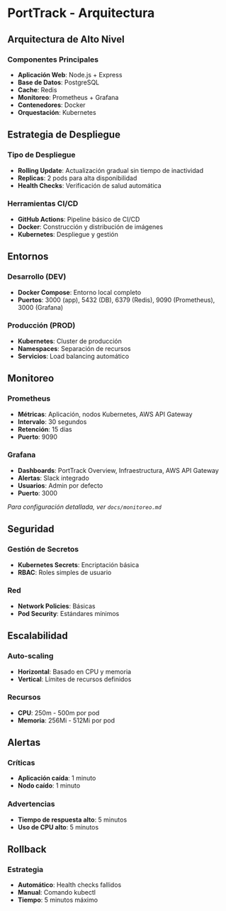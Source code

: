 # PortTrack - Arquitectura

## Arquitectura de Alto Nivel

### Componentes Principales
- **Aplicación Web**: Node.js + Express
- **Base de Datos**: PostgreSQL
- **Cache**: Redis
- **Monitoreo**: Prometheus + Grafana
- **Contenedores**: Docker
- **Orquestación**: Kubernetes

## Estrategia de Despliegue

### Tipo de Despliegue
- **Rolling Update**: Actualización gradual sin tiempo de inactividad
- **Replicas**: 2 pods para alta disponibilidad
- **Health Checks**: Verificación de salud automática

### Herramientas CI/CD
- **GitHub Actions**: Pipeline básico de CI/CD
- **Docker**: Construcción y distribución de imágenes
- **Kubernetes**: Despliegue y gestión

## Entornos

### Desarrollo (DEV)
- **Docker Compose**: Entorno local completo
- **Puertos**: 3000 (app), 5432 (DB), 6379 (Redis), 9090 (Prometheus), 3000 (Grafana)

### Producción (PROD)
- **Kubernetes**: Cluster de producción
- **Namespaces**: Separación de recursos
- **Servicios**: Load balancing automático

## Monitoreo

### Prometheus
- **Métricas**: Aplicación, nodos Kubernetes, AWS API Gateway
- **Intervalo**: 30 segundos
- **Retención**: 15 días
- **Puerto**: 9090

### Grafana
- **Dashboards**: PortTrack Overview, Infraestructura, AWS API Gateway
- **Alertas**: Slack integrado
- **Usuarios**: Admin por defecto
- **Puerto**: 3000

*Para configuración detallada, ver `docs/monitoreo.md`*

## Seguridad

### Gestión de Secretos
- **Kubernetes Secrets**: Encriptación básica
- **RBAC**: Roles simples de usuario

### Red
- **Network Policies**: Básicas
- **Pod Security**: Estándares mínimos

## Escalabilidad

### Auto-scaling
- **Horizontal**: Basado en CPU y memoria
- **Vertical**: Límites de recursos definidos

### Recursos
- **CPU**: 250m - 500m por pod
- **Memoria**: 256Mi - 512Mi por pod

## Alertas

### Críticas
- **Aplicación caída**: 1 minuto
- **Nodo caído**: 1 minuto

### Advertencias
- **Tiempo de respuesta alto**: 5 minutos
- **Uso de CPU alto**: 5 minutos

## Rollback

### Estrategia
- **Automático**: Health checks fallidos
- **Manual**: Comando kubectl
- **Tiempo**: 5 minutos máximo
